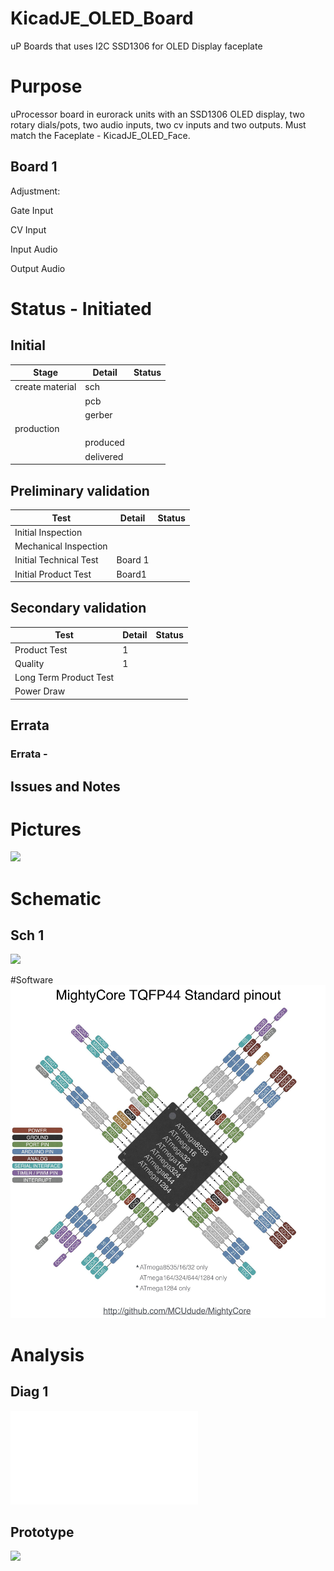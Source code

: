 # KicadJE_OLED_Board
uP Boards that uses I2C SSD1306 for OLED Display faceplate

# Purpose
uProcessor board in eurorack units with an SSD1306 OLED display, two rotary dials/pots, two audio inputs, two cv inputs and two outputs. Must match the Faceplate - KicadJE_OLED_Face.
## Board 1
Adjustment:

Gate Input


CV Input

Input Audio 

Output Audio  


# Status - Initiated
## Initial 
| Stage  | Detail | Status |
| ------------- | ------------- | ------------- |
| create material  | sch |
| | pcb |
| | gerber |
| production |  |  
|  | produced  | 
|  | delivered |
## Preliminary validation
| Test  | Detail | Status |
| ------------- | ------------- | ------------- |
| Initial Inspection | |  |
| Mechanical Inspection | | |
| Initial Technical Test | Board 1 |  |
| Initial Product Test | Board1 |  |

## Secondary validation
| Test  | Detail | Status |
| ------------- | ------------- |------------- |
| Product Test | 1 | |
| Quality | 1 | |
| Long Term Product Test |  |  |
| Power Draw |  | 

## Errata
### Errata - 

## Issues and Notes
### 

# Pictures
![](KicadJE_Face_Back.png)
# Schematic
## Sch 1
![](KicadJE_.png)

#Software
![](MightyCore_ATMega32.jpg)

# Analysis
## Diag 1
![](.pdf)

## Prototype
![](.jpg)
